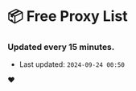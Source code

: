 # :package: Free Proxy List
### Updated every 15 minutes.

- Last updated: `2024-09-24 00:50`

:heart:
